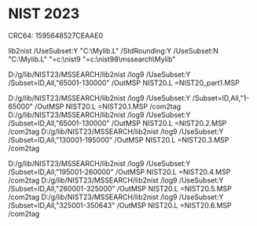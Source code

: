 # NIST 2023

CRC64: 1595648527CEAAE0

lib2nist /UseSubset:Y "C:\Mylib.L" /StdRounding:Y /UseSubset:N "C:\Mylib.L" "=c:\nist9 "=c:\nist98\mssearch\Mylib"

D:/g/lib/NIST23/MSSEARCH/lib2nist /log9 /UseSubset:Y /Subset=ID,All,"65001-130000" /OutMSP NIST20.L =NIST20_part1.MSP

D:/g/lib/NIST23/MSSEARCH/lib2nist /log9 /UseSubset:Y /Subset=ID,All,"1-65000" /OutMSP NIST20.L =NIST20.1.MSP /com2tag
D:/g/lib/NIST23/MSSEARCH/lib2nist /log9 /UseSubset:Y /Subset=ID,All,"65001-130000" /OutMSP NIST20.L =NIST20.2.MSP /com2tag
D:/g/lib/NIST23/MSSEARCH/lib2nist /log9 /UseSubset:Y /Subset=ID,All,"130001-195000" /OutMSP NIST20.L =NIST20.3.MSP /com2tag

D:/g/lib/NIST23/MSSEARCH/lib2nist /log9 /UseSubset:Y /Subset=ID,All,"195001-260000" /OutMSP NIST20.L =NIST20.4.MSP /com2tag
D:/g/lib/NIST23/MSSEARCH/lib2nist /log9 /UseSubset:Y /Subset=ID,All,"260001-325000" /OutMSP NIST20.L =NIST20.5.MSP /com2tag
D:/g/lib/NIST23/MSSEARCH/lib2nist /log9 /UseSubset:Y /Subset=ID,All,"325001-350643" /OutMSP NIST20.L =NIST20.6.MSP /com2tag
